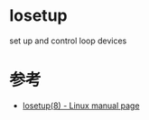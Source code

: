 losetup
=======

set up and control loop devices

# 参考
 * [losetup(8) - Linux manual page](https://man7.org/linux/man-pages/man8/losetup.8.html)
